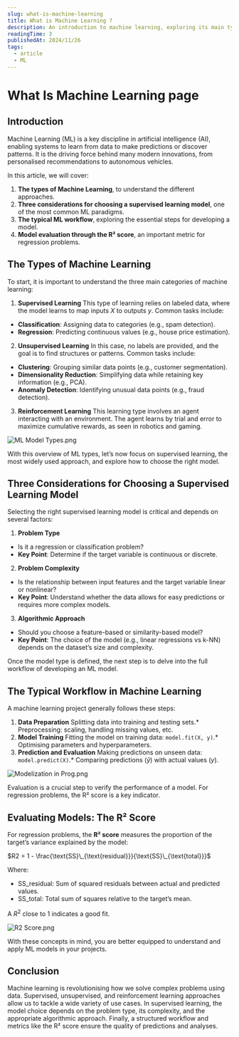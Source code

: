 ```yaml
---
slug: what-is-machine-learning
title: What is Machine Learning ?
description: An introduction to machine learning, exploring its main types, key model selection criteria, and the workflow from training to evaluation, with a focus on practical insights.
readingTime: 3
publishedAt: 2024/11/26
tags:
  - article
  - ML
---
```


# What Is Machine Learning page

## Introduction

Machine Learning (ML) is a key discipline in artificial intelligence (AI), enabling systems to learn from data to make predictions or discover patterns. It is the driving force behind many modern innovations, from personalised recommendations to autonomous vehicles.

In this article, we will cover:

1. **The types of Machine Learning**, to understand the different approaches.
2. **Three considerations for choosing a supervised learning model**, one of the most common ML paradigms.
3. **The typical ML workflow**, exploring the essential steps for developing a model.
4. **Model evaluation through the R² score**, an important metric for regression problems.

## The Types of Machine Learning

To start, it is important to understand the three main categories of machine learning:

1. **Supervised Learning** This type of learning relies on labeled data, where the model learns to map inputs $X$ to outputs $y$. Common tasks include:

- **Classification**: Assigning data to categories (e.g., spam detection).
- **Regression**: Predicting continuous values (e.g., house price estimation).

2. **Unsupervised Learning** In this case, no labels are provided, and the goal is to find structures or patterns. Common tasks include:

- **Clustering**: Grouping similar data points (e.g., customer segmentation).
- **Dimensionality Reduction**: Simplifying data while retaining key information (e.g., PCA).
- **Anomaly Detection**: Identifying unusual data points (e.g., fraud detection).

3. **Reinforcement Learning** This learning type involves an agent interacting with an environment. The agent learns by trial and error to maximize cumulative rewards, as seen in robotics and gaming.

![ML Model Types.png](/portfolio/ML/types.png)

With this overview of ML types, let’s now focus on supervised learning, the most widely used approach, and explore how to choose the right model.

## Three Considerations for Choosing a Supervised Learning Model

Selecting the right supervised learning model is critical and depends on several factors:

1. **Problem Type**

- Is it a regression or classification problem?
- **Key Point**: Determine if the target variable is continuous or discrete.

2. **Problem Complexity**

- Is the relationship between input features and the target variable linear or nonlinear?
- **Key Point**: Understand whether the data allows for easy predictions or requires more complex models.

3. **Algorithmic Approach**

- Should you choose a feature-based or similarity-based model?
- **Key Point**: The choice of the model (e.g., linear regressions vs k-NN) depends on the dataset’s size and complexity.

Once the model type is defined, the next step is to delve into the full workflow of developing an ML model.

## The Typical Workflow in Machine Learning

A machine learning project generally follows these steps:

1. **Data Preparation** Splitting data into training and testing sets.\* Preprocessing: scaling, handling missing values, etc.
2. **Model Training** Fitting the model on training data: `model.fit(X, y)`.\* Optimising parameters and hyperparameters.
3. **Prediction and Evaluation** Making predictions on unseen data: `model.predict(X)`.\* Comparing predictions ($\hat{y}$​) with actual values ($y$).

![Modelization in Prog.png](/portfolio/ML/model.png)

Evaluation is a crucial step to verify the performance of a model. For regression problems, the R² score is a key indicator.

## Evaluating Models: The R² Score

For regression problems, the **R² score** measures the proportion of the target’s variance explained by the model:

$R2 = 1 - \frac{\text{SS}\_{\text{residual}}}{\text{SS}\_{\text{total}}}$

Where:

- $\text{SS}\_{\text{residual}}$​: Sum of squared residuals between actual and predicted values.
- $\text{SS}\_{\text{total}}$​: Total sum of squares relative to the target’s mean.

A $R^2$ close to 1 indicates a good fit.

![R2 Score.png](/portfolio/ML/R2.png)

With these concepts in mind, you are better equipped to understand and apply ML models in your projects.

## Conclusion

Machine learning is revolutionising how we solve complex problems using data. Supervised, unsupervised, and reinforcement learning approaches allow us to tackle a wide variety of use cases. In supervised learning, the model choice depends on the problem type, its complexity, and the appropriate algorithmic approach. Finally, a structured workflow and metrics like the R² score ensure the quality of predictions and analyses.
